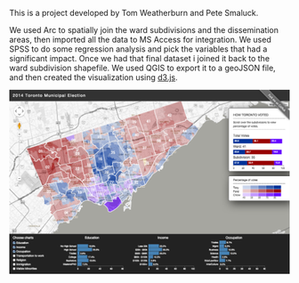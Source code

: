 This is a project developed by Tom Weatherburn and Pete Smaluck.

We used Arc to spatially join the ward subdivisions and the dissemination areas, then imported all the data to MS Access for integration.  We used SPSS to do some regression analysis and pick the variables that had a significant impact.  Once we had that final dataset i joined it back to the ward subdivision shapefile.  We used QGIS to export it to a geoJSON file, and then created the visualization using <a href="http://d3js.org">d3.js</a>.

![Screenshot](map.png?raw=true)



